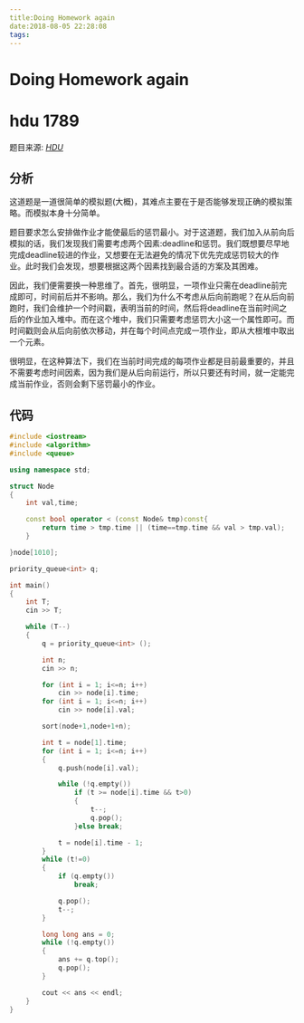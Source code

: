 ```yaml
---
title:Doing Homework again
date:2018-08-05 22:28:08
tags:
---
```


# Doing Homework again

# hdu 1789

<!--more-->

题目来源: [_HDU_](http://acm.hdu.edu.cn/showproblem.php?pid=1789)

## 分析

这道题是一道很简单的模拟题(大概)，其难点主要在于是否能够发现正确的模拟策略。而模拟本身十分简单。

题目要求怎么安排做作业才能使最后的惩罚最小。对于这道题，我们加入从前向后模拟的话，我们发现我们需要考虑两个因素:deadline和惩罚。我们既想要尽早地完成deadline较进的作业，又想要在无法避免的情况下优先完成惩罚较大的作业。此时我们会发现，想要根据这两个因素找到最合适的方案及其困难。

因此，我们便需要换一种思维了。首先，很明显，一项作业只需在deadline前完成即可，时间前后并不影响。那么，我们为什么不考虑从后向前跑呢？在从后向前跑时，我们会维护一个时间戳，表明当前的时间，然后将deadline在当前时间之后的作业加入堆中。而在这个堆中，我们只需要考虑惩罚大小这一个属性即可。而时间戳则会从后向前依次移动，并在每个时间点完成一项作业，即从大根堆中取出一个元素。

很明显，在这种算法下，我们在当前时间完成的每项作业都是目前最重要的，并且不需要考虑时间因素，因为我们是从后向前运行，所以只要还有时间，就一定能完成当前作业，否则会剩下惩罚最小的作业。

## 代码

```C++
#include <iostream>
#include <algorithm>
#include <queue>

using namespace std;

struct Node
{
    int val,time;

    const bool operator < (const Node& tmp)const{
        return time > tmp.time || (time==tmp.time && val > tmp.val);
    }

}node[1010];

priority_queue<int> q;

int main()
{
    int T;
    cin >> T;

    while (T--)
    {
        q = priority_queue<int> ();

        int n;
        cin >> n;

        for (int i = 1; i<=n; i++)
            cin >> node[i].time;
        for (int i = 1; i<=n; i++)
            cin >> node[i].val;

        sort(node+1,node+1+n);

        int t = node[1].time;
        for (int i = 1; i<=n; i++)
        {
            q.push(node[i].val);

            while (!q.empty())
                if (t >= node[i].time && t>0)
                {
                    t--;
                    q.pop();
                }else break;

            t = node[i].time - 1;
        }
        while (t!=0)
        {
            if (q.empty())
                break;

            q.pop();
            t--;
        }

        long long ans = 0;
        while (!q.empty())
        {
            ans += q.top();
            q.pop();
        }

        cout << ans << endl;
    }
}
```